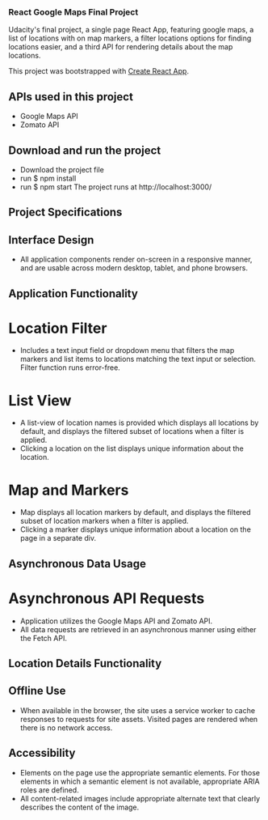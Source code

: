 ### React Google Maps Final Project

Udacity's final project, a single page React App, featuring google maps, a list of locations with on map markers, a filter locations options for finding locations easier, and a third API for rendering details about the map locations. 

This project was bootstrapped with [Create React App](https://github.com/facebook/create-react-app).

## APIs used in this project
- Google Maps API
- Zomato API

## Download and run the project
- Download the project file
- run $ npm install
- run $ npm start
The project runs at http://localhost:3000/

## Project Specifications

## Interface Design
- All application components render on-screen in a responsive manner, and are usable across modern desktop, tablet, and phone browsers.

## Application Functionality
# Location Filter
- Includes a text input field or dropdown menu that filters the map markers and list items to locations matching the text input or selection. Filter function runs error-free.

# List View
- A list-view of location names is provided which displays all locations by default, and displays the filtered subset of locations when a filter is applied.
- Clicking a location on the list displays unique information about the location.

# Map and Markers
- Map displays all location markers by default, and displays the filtered subset of location markers when a filter is applied.
- Clicking a marker displays unique information about a location  on the page in a separate div.

## Asynchronous Data Usage
# Asynchronous API Requests
- Application utilizes the Google Maps API and Zomato API.
- All data requests are retrieved in an asynchronous manner using either the Fetch API.

## Location Details Functionality

## Offline Use
- When available in the browser, the site uses a service worker to cache responses to requests for site assets. Visited pages are rendered when there is no network access.

## Accessibility
- Elements on the page use the appropriate semantic elements. For those elements in which a semantic element is not available, appropriate ARIA roles are defined.
- All content-related images include appropriate alternate text that clearly describes the content of the image.